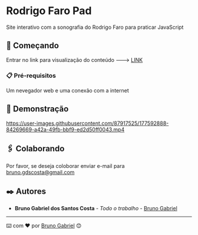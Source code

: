 # Rodrigo Faro Pad

Site interativo com a sonografia do Rodrigo Faro para praticar JavaScript

## 🚀 Começando

Entrar no link para visualização do conteúdo ---> [LINK](https://bruno-gdos.github.io/RodrigoFaroPad)

### 📋 Pré-requisitos

Um nevegador web e uma conexão com a internet

## 🎯 Demonstração

https://user-images.githubusercontent.com/87917525/177592888-84269669-a42a-49fb-bbf9-ed2d50ff0043.mp4

## 🖇️ Colaborando

Por favor, se deseja coloborar enviar e-mail para bruno.gdscosta@gmail.com

## ✒️ Autores

* **Bruno Gabriel dos Santos Costa** - *Todo o trabalho* - [Bruno Gabriel](https://github.com/Bruno-Gdos)

---
⌨️ com ❤️ por [Bruno Gabriel](https://github.com/Bruno-Gdos) 😊
